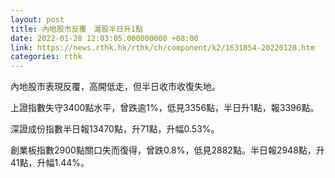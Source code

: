 ```yaml
---
layout: post
title: 內地股市反覆　滬股半日升1點
date: 2022-01-28 12:03:05.000000000 +08:00
link: https://news.rthk.hk/rthk/ch/component/k2/1631054-20220128.htm
categories: rthk
---
```


內地股市表現反覆，高開低走，但半日收市收復失地。

上證指數失守3400點水平，曾跌逾1%，低見3356點，半日升1點，報3396點。

深證成份指數半日報13470點，升71點，升幅0.53%。

創業板指數2900點關口失而復得，曾跌0.8%，低見2882點。半日報2948點，升41點，升幅1.44%。
